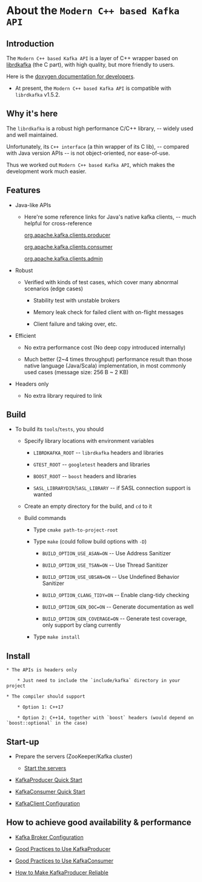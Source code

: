 # About the `Modern C++ based Kafka API`

## Introduction

The `Modern C++ based Kafka API` is a layer of C++ wrapper based on [librdkafka](https://github.com/edenhill/librdkafka) (the C part), with high quality, but more friendly to users.

Here is the [doxygen documentation for developers](doxygen/annotated.html).

- At present, the `Modern C++ based Kafka API` is compatible with `librdkafka` v1.5.2.

## Why it's here

The `librdkafka` is a robust high performance C/C++ library, -- widely used and well maintained.

Unfortunately, its `C++ interface` (a thin wrapper of its C lib), -- compared with Java version APIs -- is not object-oriented, nor ease-of-use.

Thus we worked out `Modern C++ based Kafka API`, which makes the development work much easier.

## Features

* Java-like APIs

    * Here're some reference links for Java's native kafka clients, -- much helpful for cross-reference

        [org.apache.kafka.clients.producer](https://kafka.apache.org/22/javadoc/org/apache/kafka/clients/producer/package-summary.html)

        [org.apache.kafka.clients.consumer](https://kafka.apache.org/22/javadoc/org/apache/kafka/clients/consumer/package-summary.html)

        [org.apache.kafka.clients.admin](https://kafka.apache.org/22/javadoc/org/apache/kafka/clients/admin/package-summary.html)

* Robust

    * Verified with kinds of test cases, which cover many abnormal scenarios (edge cases)

        * Stability test with unstable brokers

        * Memory leak check for failed client with on-flight messages

        * Client failure and taking over, etc.

* Efficient

    * No extra performance cost (No deep copy introduced internally)

    * Much better (2~4 times throughput) performance result than those native language (Java/Scala) implementation, in most commonly used cases (message size: 256 B ~ 2 KB)

* Headers only

    * No extra library required to link

## Build

* To build its `tools`/`tests`, you should

    * Specify library locations with environment variables

        * `LIBRDKAFKA_ROOT`                 -- `librdkafka` headers and libraries

        * `GTEST_ROOT`                      -- `googletest` headers and libraries

        * `BOOST_ROOT`                      -- `boost` headers and libraries

        * `SASL_LIBRARYDIR`/`SASL_LIBRARY`  -- if SASL connection support is wanted

    * Create an empty directory for the build, and `cd` to it

    * Build commands

        * Type `cmake path-to-project-root`

        * Type `make` (could follow build options with `-D`)

            * `BUILD_OPTION_USE_ASAN=ON`      -- Use Address Sanitizer

            * `BUILD_OPTION_USE_TSAN=ON`      -- Use Thread Sanitizer

            * `BUILD_OPTION_USE_UBSAN=ON`     -- Use Undefined Behavior Sanitizer

            * `BUILD_OPTION_CLANG_TIDY=ON`    -- Enable clang-tidy checking

            * `BUILD_OPTION_GEN_DOC=ON`       -- Generate documentation as well

            * `BUILD_OPTION_GEN_COVERAGE=ON`  -- Generate test coverage, only support by clang currently

        * Type `make install`

## Install

    * The APIs is headers only

        * Just need to include the `include/kafka` directory in your project

    * The compiler should support

        * Option 1: C++17

        * Option 2: C++14, together with `boost` headers (would depend on `boost::optional` in the case)

## Start-up

* Prepare the servers (ZooKeeper/Kafka cluster)

    * [Start the servers](https://kafka.apache.org/documentation/#quickstart_startserver)

* [KafkaProducer Quick Start](doc/KafkaProducerQuickStart.md)

* [KafkaConsumer Quick Start](doc/KafkaConsumerQuickStart.md)

* [KafkaClient Configuration](doc/KafkaClientConfiguration.md)

## How to achieve good availability & performance

* [Kafka Broker Configuration](doc/KafkaBrokerConfiguration.md)

* [Good Practices to Use KafkaProducer](doc/GoodPracticesToUseKafkaProducer.md)

* [Good Practices to Use KafkaConsumer](doc/GoodPracticesToUseKafkaConsumer.md)

* [How to Make KafkaProducer Reliable](doc/HowToMakeKafkaProducerReliable.md)

